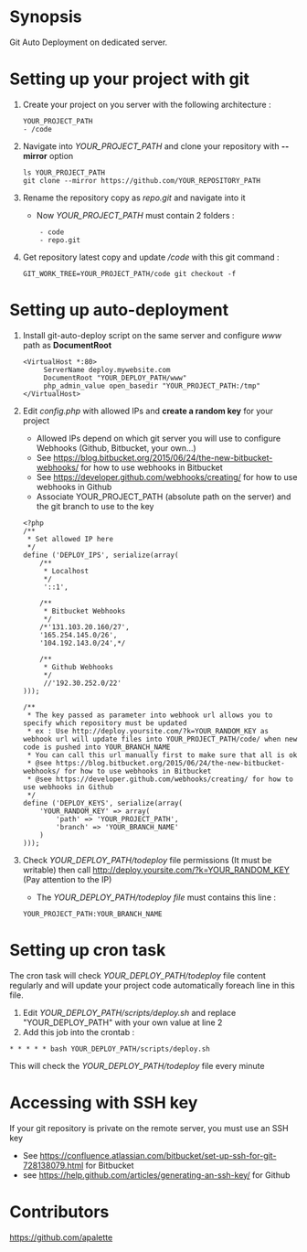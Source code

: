 # Synopsis

Git Auto Deployment on dedicated server.
# Setting up your project with git
1. Create your project on you server with the following architecture :
	```
	YOUR_PROJECT_PATH
	- /code
	```
	
2. Navigate into *YOUR_PROJECT_PATH* and clone your repository with **--mirror** option
	```
 	ls YOUR_PROJECT_PATH
 	git clone --mirror https://github.com/YOUR_REPOSITORY_PATH
 	```
 		
3. Rename the repository copy as *repo.git* and navigate into it
	- Now *YOUR_PROJECT_PATH* must contain 2 folders :
	```
		- code
		- repo.git 
	```
		
4. Get repository latest copy and update */code* with this git command :
	```
	GIT_WORK_TREE=YOUR_PROJECT_PATH/code git checkout -f
	```
		
# Setting up auto-deployment
1. Install git-auto-deploy script on the same server and configure *www* path as **DocumentRoot**
	```
	<VirtualHost *:80>
	     ServerName deploy.mywebsite.com
	     DocumentRoot "YOUR_DEPLOY_PATH/www"
	     php_admin_value open_basedir "YOUR_PROJECT_PATH:/tmp"
	</VirtualHost>
	```

2. Edit *config.php* with allowed IPs and **create a random key** for your project
	- Allowed IPs depend on which git server you will use to configure Webhooks (Github, Bitbucket, your own...)
	- See https://blog.bitbucket.org/2015/06/24/the-new-bitbucket-webhooks/ for how to use webhooks in Bitbucket
	- See https://developer.github.com/webhooks/creating/ for how to use webhooks in Github
	- Associate YOUR_PROJECT_PATH (absolute path on the server) and the git branch to use to the key
	```
	<?php
	/**
	 * Set allowed IP here
	 */
	define ('DEPLOY_IPS', serialize(array(
		/**
		 * Localhost
		 */
		 '::1',
	
		/**
		 * Bitbucket Webhooks
		 */
		/*'131.103.20.160/27',
	    '165.254.145.0/26',
		'104.192.143.0/24',*/
		
		/**
		 * Github Webhooks
		 */
		 //'192.30.252.0/22'
	)));
	
	/**
	 * The key passed as parameter into webhook url allows you to specify which repository must be updated
	 * ex : Use http://deploy.yoursite.com/?k=YOUR_RANDOM_KEY as webhook url will update files into YOUR_PROJECT_PATH/code/ when new code is pushed into YOUR_BRANCH_NAME 
	 * You can call this url manually first to make sure that all is ok
	 * @see https://blog.bitbucket.org/2015/06/24/the-new-bitbucket-webhooks/ for how to use webhooks in Bitbucket
	 * @see https://developer.github.com/webhooks/creating/ for how to use webhooks in Github
	 */
	define ('DEPLOY_KEYS', serialize(array(
		'YOUR_RANDOM_KEY' => array(
			'path' => 'YOUR_PROJECT_PATH',
			'branch' => 'YOUR_BRANCH_NAME'
		)
	)));
	```
3. Check *YOUR_DEPLOY_PATH/todeploy* file permissions (It must be writable) then call http://deploy.yoursite.com/?k=YOUR_RANDOM_KEY (Pay attention to the IP)
	- The *YOUR_DEPLOY_PATH/todeploy file* must contains this line :
	```
	YOUR_PROJECT_PATH:YOUR_BRANCH_NAME
	```

# Setting up cron task
The cron task will check *YOUR_DEPLOY_PATH/todeploy* file content regularly and will update your project code automatically foreach line in this file.
1. Edit *YOUR_DEPLOY_PATH/scripts/deploy.sh* and replace "YOUR_DEPLOY_PATH" with your own value at line 2
2. Add this job into the crontab :
```
* * * * * bash YOUR_DEPLOY_PATH/scripts/deploy.sh 
```
This will check the *YOUR_DEPLOY_PATH/todeploy* file every minute

# Accessing with SSH key
If your git repository is private on the remote server, you must use an SSH key
- See https://confluence.atlassian.com/bitbucket/set-up-ssh-for-git-728138079.html for Bitbucket
- see https://help.github.com/articles/generating-an-ssh-key/ for Github

# Contributors
https://github.com/apalette